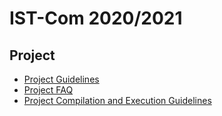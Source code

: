 # IST-Com 2020/2021

## Project
* [Project Guidelines](https://github.com/mafaldacf/IST-Com/blob/main/Especifica%C3%A7%C3%A3o%20da%20linguagem%20fir.pdf)
* [Project FAQ](https://github.com/mafaldacf/IST-Com/blob/main/FAQ.pdf) 
* [Project Compilation and Execution Guidelines](https://github.com/mafaldacf/IST-Com/blob/main/Comandos.md)
